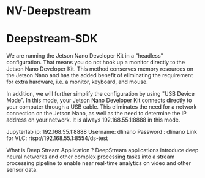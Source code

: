 # NV-Deepstream

# Deepstream-SDK

We are running the Jetson Nano Developer Kit in a "headless" configuration. 
That means you do not hook up a monitor directly to the Jetson Nano Developer Kit. This method conserves memory resources on the Jetson Nano and has the added benefit of eliminating the requirement for extra hardware, i.e. a monitor, keyboard, and mouse.

In addition, we will further simplify the configuration by using "USB Device Mode". In this mode, your Jetson Nano Developer Kit connects directly to your computer through a USB cable. This eliminates the need for a network connection on the Jetson Nano, as well as the need to determine the IP address on your network. It is always 192.168.55.1:8888 in this mode.

Jupyterlab ip: 192.168.55.1:8888
Username: dlinano
Password : dlinano
Link for VLC: rtsp://192.168.55.1:8554/ds-test 

What is Deep Stream Application ?
DeepStream applications introduce deep neural networks and other complex processing tasks into a stream processing pipeline to enable near real-time analytics on video and other sensor data.
